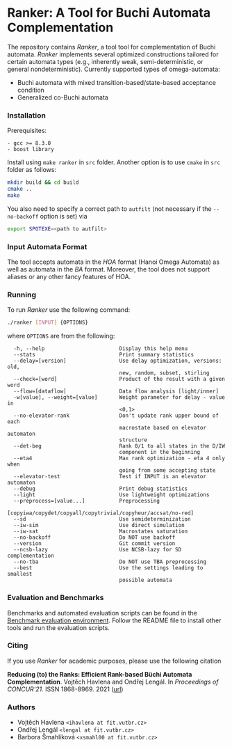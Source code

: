 # Ranker: A Tool for Buchi Automata Complementation

The repository contains _Ranker_, a tool tool for complementation of Buchi
automata. _Ranker_ implements several optimized constructions tailored for
certain automata types (e.g., inherently weak, semi-deterministic, or general
nondeterministic). Currently supported types of omega-automata:
- Buchi automata with mixed transition-based/state-based acceptance condition
- Generalized co-Buchi automata

### Installation

Prerequisites:
```
- gcc >= 8.3.0
- boost library
```

Install using `make ranker` in `src` folder. Another option is to use `cmake`
in `src` folder as follows:
```sh
mkdir build && cd build
cmake ..
make
```
You also need to specify a correct
path to `autfilt` (not necessary if the `--no-backoff` option is set) via
```sh
export SPOTEXE=<path to autfilt>
```

### Input Automata Format

The tool accepts automata in the *HOA* format (Hanoi Omega Automata) as well as automata in the *BA* format.
Moreover, the tool does not support aliases or any other fancy features of HOA.

### Running

To run _Ranker_ use the following command:
```sh
./ranker [INPUT] {OPTIONS}
```
where `OPTIONS` are from the following:
```
  -h, --help                        Display this help menu
  --stats                           Print summary statistics
  --delay=[version]                 Use delay optimization, versions: old,
                                    new, random, subset, stirling
  --check=[word]                    Product of the result with a given word
  --flow=[dataflow]                 Data flow analysis [light/inner]
  -w[value], --weight=[value]       Weight parameter for delay - value in
                                    <0,1>
  --no-elevator-rank                Don't update rank upper bound of each
                                    macrostate based on elevator automaton
                                    structure
  --det-beg                         Rank 0/1 to all states in the D/IW
                                    component in the beginning
  --eta4                            Max rank optimization - eta 4 only when
                                    going from some accepting state
  --elevator-test                   Test if INPUT is an elevator automaton
  --debug                           Print debug statistics
  --light                           Use lightweight optimizations
  --preprocess=[value...]           Preprocessing
                                    [copyiwa/copydet/copyall/copytrivial/copyheur/accsat/no-red]
  --sd                              Use semideterminization
  --iw-sim                          Use direct simulation
  --iw-sat                          Macrostates saturation
  --no-backoff                      Do NOT use backoff
  --version                         Git commit version
  --ncsb-lazy                       Use NCSB-lazy for SD complementation
  --no-tba                          Do NOT use TBA preprocessing
  --best                            Use the settings leading to smallest
                                    possible automata
```

### Evaluation and Benchmarks

Benchmarks and automated evaluation scripts can be found in the [Benchmark evaluation environment](https://github.com/VeriFIT/ba-compl-eval). Follow the README file to install other tools and run the evaluation scripts.

### Citing

If you use _Ranker_ for academic purposes, please use the following citation

**Reducing (to) the Ranks: Efficient Rank-based Büchi Automata Complementation**. Vojtěch Havlena and Ondřej Lengál. In
*Proceedings of CONCUR'21*. ISSN 1868-8969. 2021
([url](https://drops.dagstuhl.de/opus/volltexte/2021/14379/))

### Authors

- Vojtěch Havlena `<ihavlena at fit.vutbr.cz>`
- Ondřej Lengál `<lengal at fit.vutbr.cz>`
- Barbora Šmahlíková `<xsmahl00 at fit.vutbr.cz>`
